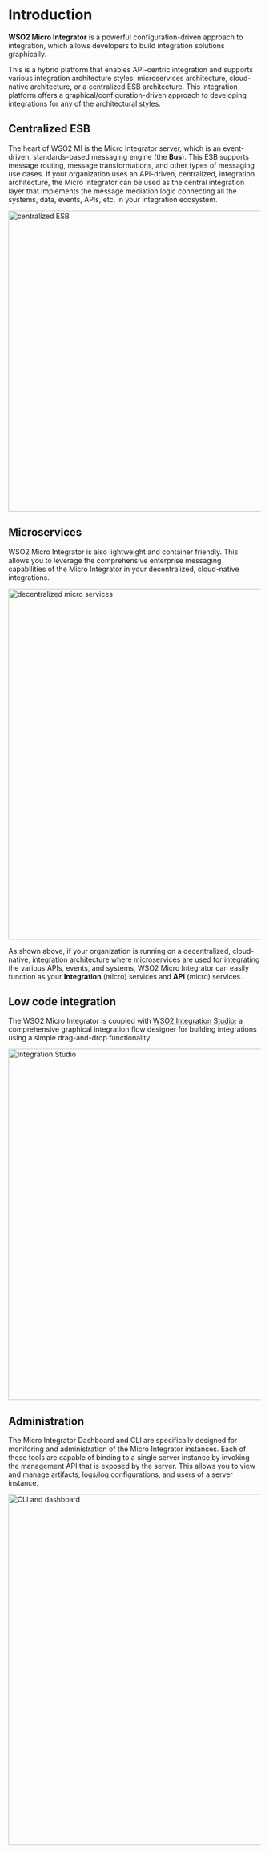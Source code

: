 # Introduction

**WSO2 Micro Integrator** is a powerful configuration-driven approach to integration, which allows developers to build integration solutions graphically.

This is a hybrid platform that enables API-centric integration and supports various integration architecture styles: microservices architecture, cloud-native architecture, or a centralized ESB architecture. This integration platform offers a graphical/configuration-driven approach to developing integrations for any of the architectural styles.

## Centralized ESB

The heart of WSO2 MI is the Micro Integrator server, which is an event-driven, standards-based messaging engine (the **Bus**). This ESB supports message routing, message transformations, and other types of messaging use cases. If your organization uses an API-driven, centralized, integration architecture, the Micro Integrator can be used as the central integration layer that implements the message mediation logic connecting all the systems, data, events, APIs, etc. in your integration ecosystem.

<img src="../../assets/img/get-started/mi-esb-architecture.png" alt="centralized ESB" name="centralized ESB" width="600">

## Microservices

WSO2 Micro Integrator is also lightweight and container friendly. This allows you to leverage the comprehensive enterprise messaging capabilities of the Micro Integrator in your decentralized, cloud-native integrations.

<img src="../../assets/img/get-started/mi-microservices-architecture.png" alt="decentralized micro services" name="decentralized microservices" width="700">

As shown above, if your organization is running on a decentralized, cloud-native, integration architecture where microservices are used for integrating the various APIs, events, and systems, WSO2 Micro Integrator can easily function as your **Integration** (micro) services and **API** (micro) services.

## Low code integration

The WSO2 Micro Integrator is coupled with [WSO2 Integration Studio](../../develop/WSO2-Integration-Studio); a comprehensive graphical integration flow designer for building integrations using a simple drag-and-drop functionality.

<img src="../../assets/img/get-started/integration-studio.png" alt="Integration Studio" name="Integration Studio" width="700">

## Administration

The Micro Integrator Dashboard and CLI are specifically designed for monitoring and administration of the Micro Integrator instances. Each of these tools are capable of binding to a single server instance by invoking the management API that is exposed by the server. This allows you to view and manage artifacts, logs/log configurations, and users of a server instance.

<img src="../../assets/img/get-started/cli-dashboard.png" alt="CLI and dashboard" name="CLI and dashboard" width="700">
